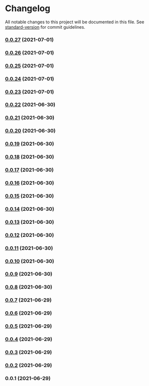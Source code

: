 # Changelog

All notable changes to this project will be documented in this file. See [standard-version](https://github.com/conventional-changelog/standard-version) for commit guidelines.

### [0.0.27](https://github.com/igorkamyshev/yt-listen/compare/v0.0.26...v0.0.27) (2021-07-01)

### [0.0.26](https://github.com/igorkamyshev/yt-listen/compare/v0.0.25...v0.0.26) (2021-07-01)

### [0.0.25](https://github.com/igorkamyshev/yt-listen/compare/v0.0.24...v0.0.25) (2021-07-01)

### [0.0.24](https://github.com/igorkamyshev/yt-listen/compare/v0.0.23...v0.0.24) (2021-07-01)

### [0.0.23](https://github.com/igorkamyshev/yt-listen/compare/v0.0.22...v0.0.23) (2021-07-01)

### [0.0.22](https://github.com/igorkamyshev/yt-listen/compare/v0.0.21...v0.0.22) (2021-06-30)

### [0.0.21](https://github.com/igorkamyshev/yt-listen/compare/v0.0.20...v0.0.21) (2021-06-30)

### [0.0.20](https://github.com/igorkamyshev/yt-listen/compare/v0.0.19...v0.0.20) (2021-06-30)

### [0.0.19](https://github.com/igorkamyshev/yt-listen/compare/v0.0.18...v0.0.19) (2021-06-30)

### [0.0.18](https://github.com/igorkamyshev/yt-listen/compare/v0.0.17...v0.0.18) (2021-06-30)

### [0.0.17](https://github.com/igorkamyshev/yt-listen/compare/v0.0.16...v0.0.17) (2021-06-30)

### [0.0.16](https://github.com/igorkamyshev/yt-listen/compare/v0.0.15...v0.0.16) (2021-06-30)

### [0.0.15](https://github.com/igorkamyshev/yt-listen/compare/v0.0.14...v0.0.15) (2021-06-30)

### [0.0.14](https://github.com/igorkamyshev/yt-listen/compare/v0.0.13...v0.0.14) (2021-06-30)

### [0.0.13](https://github.com/igorkamyshev/yt-listen/compare/v0.0.12...v0.0.13) (2021-06-30)

### [0.0.12](https://github.com/igorkamyshev/yt-listen/compare/v0.0.11...v0.0.12) (2021-06-30)

### [0.0.11](https://github.com/igorkamyshev/yt-listen/compare/v0.0.10...v0.0.11) (2021-06-30)

### [0.0.10](https://github.com/igorkamyshev/yt-listen/compare/v0.0.9...v0.0.10) (2021-06-30)

### [0.0.9](https://github.com/igorkamyshev/yt-listen/compare/v0.0.8...v0.0.9) (2021-06-30)

### [0.0.8](https://github.com/igorkamyshev/yt-listen/compare/v0.0.7...v0.0.8) (2021-06-30)

### [0.0.7](https://github.com/igorkamyshev/yt-listen/compare/v0.0.6...v0.0.7) (2021-06-29)

### [0.0.6](https://github.com/igorkamyshev/yt-listen/compare/v0.0.5...v0.0.6) (2021-06-29)

### [0.0.5](https://github.com/igorkamyshev/yt-listen/compare/v0.0.4...v0.0.5) (2021-06-29)

### [0.0.4](https://github.com/igorkamyshev/yt-listen/compare/v0.0.3...v0.0.4) (2021-06-29)

### [0.0.3](https://github.com/igorkamyshev/yt-listen/compare/v0.0.2...v0.0.3) (2021-06-29)

### [0.0.2](https://github.com/igorkamyshev/yt-listen/compare/v0.0.1...v0.0.2) (2021-06-29)

### 0.0.1 (2021-06-29)
